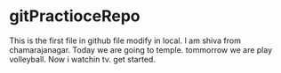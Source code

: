 # gitPractioceRepo
This is the first file in github
file modify in local.
I am shiva from chamarajanagar.
Today we are going to temple.
tommorrow we are play volleyball.
Now i watchin tv.
get started.
